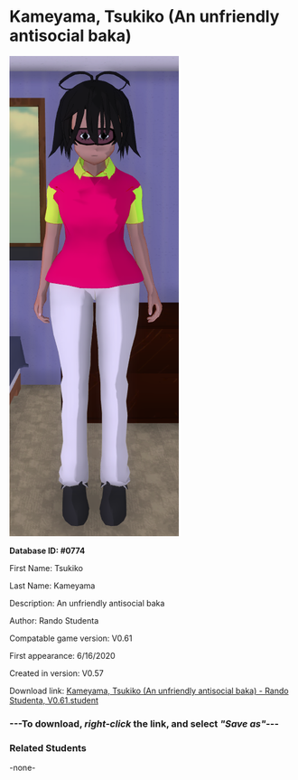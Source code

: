 # Kameyama, Tsukiko (An unfriendly antisocial baka)

<img src="../../Files/Images/Kameyama, Tsukiko (An unfriendly antisocial baka).png" title="Kameyama, Tsukiko (An unfriendly antisocial baka) - Rando Studenta, V0.61">

**Database ID: #0774**

First Name: Tsukiko

Last Name: Kameyama

Description: An unfriendly antisocial baka

Author: Rando Studenta

Compatable game version: V0.61

First appearance: 6/16/2020

Created in version: V0.57

Download link: <a href="https://raw.githubusercontent.com/Arbiter1223/Daigaku-Gurashi-Custom-Students/master/Files/Student%20Files/Kameyama%2C%20Tsukiko%20(An%20unfriendly%20antisocial%20baka)%20-%20Rando%20Studenta%2C%20V0.61.student">Kameyama, Tsukiko (An unfriendly antisocial baka) - Rando Studenta, V0.61.student</a>

### ---**To download, _right-click_ the link, and select _"Save as"_**---

### Related Students

-none-

